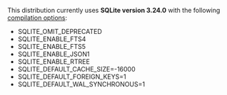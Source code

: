 This distribution currently uses **SQLite version 3.24.0** with the following [compilation options]:

- SQLITE_OMIT_DEPRECATED
- SQLITE_ENABLE_FTS4
- SQLITE_ENABLE_FTS5
- SQLITE_ENABLE_JSON1
- SQLITE_ENABLE_RTREE
- SQLITE_DEFAULT_CACHE_SIZE=-16000
- SQLITE_DEFAULT_FOREIGN_KEYS=1
- SQLITE_DEFAULT_WAL_SYNCHRONOUS=1

[compilation options]: https://www.sqlite.org/compile.html
